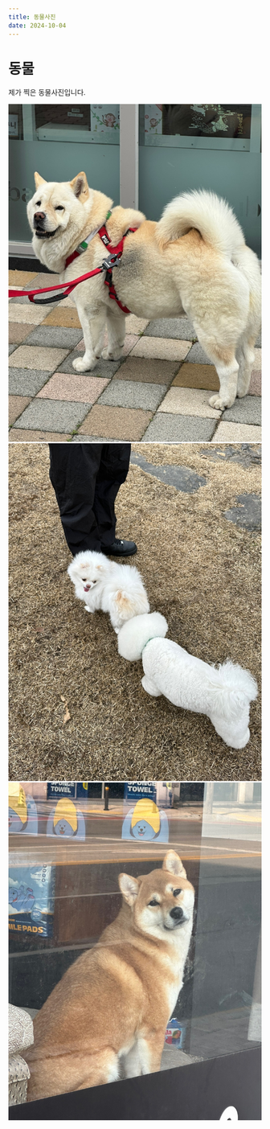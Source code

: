 ```yaml
---
title: 동물사진
date: 2024-10-04
---
```


# 동물

제가 찍은 동물사진입니다.

![강아지](dog1.jpg)
![강아지](dog2.jpg)
![강아지](dog3.jpg)